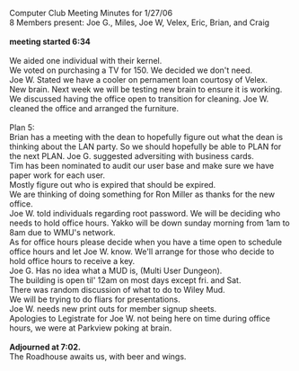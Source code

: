 Computer Club Meeting Minutes for 1/27/06<br>
8 Members present: Joe G.,  Miles, Joe W, Velex, Eric, Brian, and Craig<br>
<br>
<b> meeting started 6:34</b><br>
<br>
We aided one individual with their kernel.<br>
We voted on purchasing a TV for 150. We decided we don't need.<br>
Joe W. Stated we have a cooler on pernament loan courtosy of Velex.<br>
New brain. Next week we will be testing new brain to ensure it is working.<br>
We discussed having the office open to transition for cleaning.  Joe W. cleaned the office and arranged the furniture.<br>
<br>
Plan 5:<br>
Brian has a meeting with the dean to hopefully figure out what the dean is thinking about the LAN party.  So we should hopefully be able to PLAN for the next PLAN.  Joe G. suggested adversiting with business cards.<br>
Tim has been nominated to audit our user base and make sure we have paper work for each user.<br> Mostly figure out who is expired that should be expired.<br>
We are thinking of doing something for Ron Miller as thanks for the new office.<br>  Joe W. told individuals regarding root password. We will be deciding who needs to hold office hours.  Yakko will be down sunday morning from 1am to 8am due to WMU's network.<br> As for office hours please decide when you have a time open to schedule office hours and let Joe W. know.  We'll arrange for those who decide to hold office hours to receive a key.<br>
Joe G. Has no idea what a MUD is, (Multi User Dungeon).<br>
The building is open til' 12am on most days except fri. and Sat.<br>
There was random discussion of what to do to Wiley Mud.<br>
We will be trying to do fliars for presentations.<br>
Joe W. needs new print outs for member signup sheets.<br>
Apologies to Legistrate for Joe W. not being here on time during office hours, we were at Parkview poking at brain.<br>
<BR>
<b>Adjourned at 7:02.</b><br>
The Roadhouse awaits us, with beer and wings.<br>

